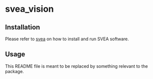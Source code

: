 # svea_vision

## Installation

Please refer to [svea](https://github.com/KTH-SML/svea) on how to install and
run SVEA software.

## Usage

This README file is meant to be replaced by something relevant to the package.

